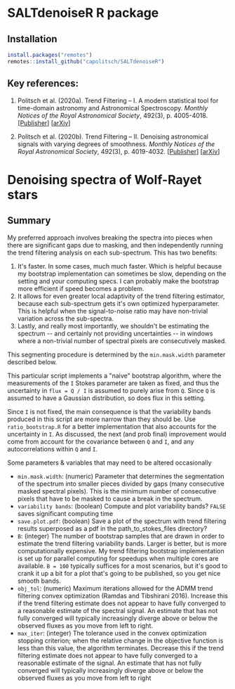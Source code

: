 # SALTdenoiseR R package

## Installation
``` r
install.packages("remotes")
remotes::install_github("capolitsch/SALTdenoiseR")
```
## Key references:

1. Politsch et al. (2020a). Trend Filtering – I. A modern statistical tool for time-domain astronomy and Astronomical Spectroscopy. 
*Monthly Notices of the Royal Astronomical Society*, 492(3), p. 4005-4018. [[Publisher](https://academic.oup.com/mnras/article/492/3/4005/5704413)] [[arXiv](https://arxiv.org/abs/1908.07151)]

2. Politsch et al. (2020b). Trend Filtering – II. Denoising astronomical signals with varying degrees of smoothness. 
*Monthly Notices of the Royal Astronomical Society*, 492(3), p. 4019-4032. [[Publisher](https://academic.oup.com/mnras/article/492/3/4019/5704414)] [[arXiv](https://arxiv.org/abs/2001.03552)]

# Denoising spectra of Wolf-Rayet stars

## Summary
My preferred approach involves breaking the spectra 
into pieces when there are significant gaps due to masking, and then 
independently running the trend filtering analysis on each sub-spectrum. 
This has two benefits: 

1. It's faster. In some cases, much much faster. Which is helpful because
my bootstrap implementation can sometimes be slow, depending on the
setting and your computing specs. I can probably make the bootstrap
more efficient if speed becomes a problem.
2. It allows for even greater local adaptivity of the trend filtering
estimator, because each sub-spectrum gets it's own optimized
hyperparameter. This is helpful when the signal-to-noise ratio may
have non-trivial variation across the sub-spectra.
3. Lastly, and really most importantly, we shouldn't be estimating
the spectrum -- and certainly not providing uncertainties -- in
windows where a non-trivial number of spectral pixels are
consecutively masked.
       
This segmenting procedure is determined by the `min.mask.width` parameter 
described below.

This particular script implements a "naive" bootstrap algorithm, where the
measurements of the `I` Stokes parameter are taken as fixed, and thus the
uncertainty in `flux = Q / I` is assumed to purely arise from `Q`. Since `Q`
is assumed to have a Gaussian distribution, so does flux in this setting.

Since `I` is not fixed, the main consequence is that the variability bands
produced in this script are more narrow than they should be. Use 
`ratio_bootstrap.R` for a better implementation that also
accounts for the uncertainty in `I`. As discussed, the next (and prob final)
improvement would come from account for the covariance between `Q` and `I`,
and any autocorrelations within `Q` and `I`.

Some parameters & variables that may need to be altered occasionally

* `min.mask.width`:    (numeric) Parameter that determines the segmentation of the
                       spectrum into smaller pieces divided by gaps (many 
                       consecutive masked spectral pixels). This is the minimum 
                       number of consecutive pixels that have to be masked to 
                       cause a break in the spectrum.
* `variability bands`: (boolean) Compute and plot variability bands? `FALSE` saves
                       significant computing time
* `save.plot.pdf`: (boolean) Save a plot of the spectrum with trend filtering 
                   results superposed as a pdf in the path_to_stokes_files
                   directory?
* `B`:             (integer) The number of bootstrap samples that are drawn 
                   in order to estimate the trend filtering variability bands. 
                   Larger is better, but is more computationally expensive. 
                   My trend filtering bootstrap implementation is set up for 
                   parallel computing for speedups when multiple cores are
                   available. `B = 100` typically suffices for a most 
                   scenarios, but it's good to crank it up a bit for a plot
                   that's going to be published, so you get nice smooth
                   bands.
* `obj_tol`:       (numeric) Maximum iterations allowed for the ADMM trend
                   filtering convex optimization (Ramdas and Tibshirani 2016). 
                   Increase this if the trend filtering estimate 
                   does not appear to have fully converged to a reasonable 
                   estimate of the spectral signal. An estimate that has not 
                   fully converged will typically increasingly diverge above 
                   or below the observed fluxes as you move from left to 
                   right.
* `max_iter`:      (integer) The tolerance used in the convex optimization 
                   stopping criterion; when the relative change in the 
                   objective function is less than this value, the algorithm 
                   terminates. Decrease this if the trend 
                   filtering estimate does not appear to have fully converged 
                   to a reasonable estimate of the signal. An estimate that 
                   has not fully converged will typically increasingly 
                   diverge above or below the observed fluxes as you move 
                   from left to right
